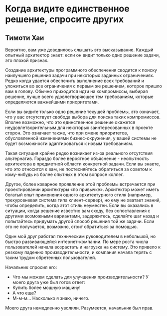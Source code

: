 # Когда видите единственное решение, спросите других

## Тимоти Хаи

Вероятно, вам уже доводилось слышать это высказывание. Каждый
опытный архитектор знает: если он видит только одно решение задачи, это
плохой признак.

Создание архитектуры программного обеспечения сводится к поиску
наилучшего решения задачи при некоторых заданных ограничениях. Редко когда
удается обеспечить выполнение всех требований и уложиться во все
ограничения с первым же решением, которое пришло вам в голову. Обычно
приходится идти на компромиссы, выбирая решение, лучше всего
удовлетворяющее тем требованиям, которые определяются важнейшими приоритетами.

Если вы видите только одно решение текущей проблемы, это означает, что
у вас отсутствует свобода выбора для поиска таких компромиссов. Вполне
возможно, что это единственное решение окажется неудовлетворительным для
некоторых заинтересованных в проекте сторон. Это означает также, что при
смене приоритетов, обусловленной изменениями бизнес-окружения, у вашей
системы не будет возможности адаптироваться к новым требованиям.

Такая ситуация крайне редко возникает из-за реального отсутствия
альтернатив. Гораздо более вероятное объяснение - неопытность архитектора
в предметной области конкретной задачи. Если вы знаете, что это относится
к вам, не постесняйтесь обратиться за советом к кому-нибудь из более
опытных в этом вопросе коллег.

Другое, более коварное проявление этой проблемы встречается при
проектировании архитектуры «по привычке». Архитектор может иметь богатый
опыт применения одного архитектурного стиля (например, трехуровневая
система типа клиент-сервер), но ему не хватает знаний, чтобы определить,
когда этот стиль неуместен. Если вы оказались в ситуации, когда решение
известно вам сходу, без сопоставления с другими возможными вариантами,
задержитесь, сделайте шаг назад и попытайтесь придумать другой способ
решения той же задачи. Если это не получается, возможно, стоит
обратиться за помощью.

Один мой друг работал техническим руководителем в небольшой, но быстро
развивающейся интернет-компании. По мере роста числа пользователей
начала возрастать и нагрузка на систему. Это привело к резкому падению
производительности, и компания начала терять с таким трудом обретенных
пользователей.

Начальник спросил его:
- Что мы можем сделать для улучшения производительности?
У моего друга уже был готов ответ:
- Купить более мощную машину!
- А что еще?
- М-м-м... Насколько я знаю, ничего.

Моего друга немедленно уволили. Разумеется, начальник был прав.